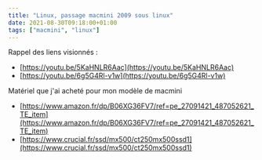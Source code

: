 ```yaml
---
title: "Linux, passage macmini 2009 sous linux"
date: 2021-08-30T09:18:00+01:00
tags: ["macmini", "linux"]
---
```

Rappel des liens visionnés :

- [https://youtu.be/5KaHNLR6Aac](https://youtu.be/5KaHNLR6Aac)
- [https://youtu.be/6g5G4Rl-v1w](https://youtu.be/6g5G4Rl-v1w)  
  
Matériel que j'ai acheté pour mon modèle de macmini

- [https://www.amazon.fr/dp/B06XG36FV7/ref=pe_27091421_487052621_TE_item](https://www.amazon.fr/dp/B06XG36FV7/ref=pe_27091421_487052621_TE_item)
- [https://www.crucial.fr/ssd/mx500/ct250mx500ssd1](https://www.crucial.fr/ssd/mx500/ct250mx500ssd1)
